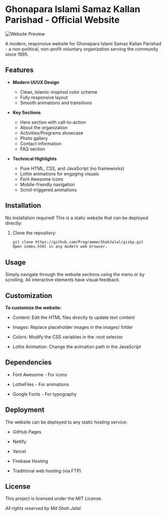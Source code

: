 # Ghonapara Islami Samaz Kallan Parishad - Official Website

![Website Preview](https://i.imgur.com/JK1zQ7H.png)

A modern, responsive website for Ghonapara Islami Samaz Kallan Parishad - a non-political, non-profit voluntary organization serving the community since 1995.

## Features

- **Modern UI/UX Design**

  - Clean, Islamic-inspired color scheme
  - Fully responsive layout
  - Smooth animations and transitions

- **Key Sections**

  - Hero section with call-to-action
  - About the organization
  - Activities/Programs showcase
  - Photo gallery
  - Contact information
  - FAQ section

- **Technical Highlights**
  - Pure HTML, CSS, and JavaScript (no frameworks)
  - Lottie animations for engaging visuals
  - Font Awesome icons
  - Mobile-friendly navigation
  - Scroll-triggered animations

## Installation

No installation required! This is a static website that can be deployed directly:

1. Clone the repository:
   ```bash
   git clone https://github.com/ProgrammerShahJalal/giskp.git
   Open index.html in any modern web browser.
   ```

## Usage

Simply navigate through the website sections using the menu or by scrolling. All interactive elements have visual feedback.

## Customization

**To customize the website:**

- Content: Edit the HTML files directly to update text content

- Images: Replace placeholder images in the images/ folder

- Colors: Modify the CSS variables in the :root selector

- Lottie Animation: Change the animation path in the JavaScript

## Dependencies

- Font Awesome - For icons

- LottieFiles - For animations

- Google Fonts - For typography

## Deployment

The website can be deployed to any static hosting service:

- GitHub Pages

- Netlify

- Vercel

- Firebase Hosting

- Traditional web hosting (via FTP)

## License

This project is licensed under the MIT License.

_All rights reserved by Md Shah Jalal._
